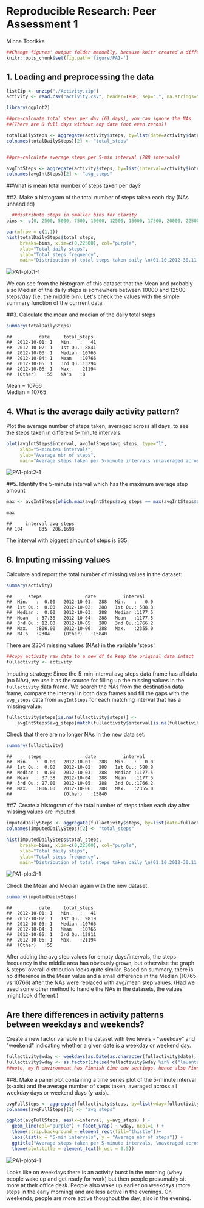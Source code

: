 # Reproducible Research: Peer Assessment 1
Minna Toorikka  


```r
##Change figures' output folder manually, because knitr created a different folder structure by default
knitr::opts_chunk$set(fig.path='figure/PA1-')
```

## 1. Loading and preprocessing the data


```r
listZip <- unzip("./Activity.zip")
activity <- read.csv("activity.csv", header=TRUE, sep=",", na.strings="NA")

library(ggplot2)

##pre-calcuate total steps per day (61 days), you can ignore the NAs  
##(There are 8 full days without any data (not even zeros))

totalDailySteps <- aggregate(activity$steps, by=list(date=activity$date), FUN=sum)
colnames(totalDailySteps)[2] <- "total_steps" 


##pre-calculate average steps per 5-min interval (288 intervals)

avgIntSteps <- aggregate(activity$steps, by=list(interval=activity$interval), FUN=mean, na.action=na.pass, na.rm=TRUE)         ##na.pass= not to delete NA rows, na.rm= mean() function to ignore them 
colnames(avgIntSteps)[2] <- "avg_steps"
```


##What is mean total number of steps taken per day?  


##2. Make a histogram of the total number of steps taken each day (NAs unhandled)

```r
  ##distribute steps in smaller bins for clarity
bins <- c(0, 2500, 5000, 7500, 10000, 12500, 15000, 17500, 20000, 22500) 
```



```r
par(mfrow = c(1,1))
hist(totalDailySteps$total_steps, 
     breaks=bins, xlim=c(0,22500), col="purple",
     xlab="Total daily steps", 
     ylab="Total steps frequency", 
     main="Distribution of total steps taken daily \n(01.10.2012-30.11.2012)")
```

![PA1-plot1-1](figure/PA1-plot1-1.png)

We can see from the histogram of this dataset that the Mean and probably also Median of the daily steps is somewhere between 10000 and 12500 steps/day (i.e. the middle bin). Let's check the values with the simple summary function of the currrent data:

##3. Calculate the mean and median of the daily total steps


```r
summary(totalDailySteps)
```

```
##          date     total_steps   
##  2012-10-01: 1   Min.   :   41  
##  2012-10-02: 1   1st Qu.: 8841  
##  2012-10-03: 1   Median :10765  
##  2012-10-04: 1   Mean   :10766  
##  2012-10-05: 1   3rd Qu.:13294  
##  2012-10-06: 1   Max.   :21194  
##  (Other)   :55   NA's   :8
```

Mean = 10766  
Median = 10765


## 4. What is the average daily activity pattern?

Plot the average number of steps taken, averaged across all days, to see the steps taken in different 5-minute intervals.


```r
plot(avgIntSteps$interval, avgIntSteps$avg_steps, type="l", 
     xlab="5-minutes intervals",
     ylab="Average nbr of steps",
     main="Average steps taken per 5-minute intervals \n(averaged across all days)")
```

![PA1-plot2-1](figure/PA1-plot2-1.png)

##5. Identify the 5-minute interval which has the maximum average step amount 


```r
max <- avgIntSteps[which.max(avgIntSteps$avg_steps == max(avgIntSteps$avg_steps)), ] ##(taking possible ties into account, too).

max
```

```
##     interval avg_steps
## 104      835  206.1698
```

The interval with biggest amount of steps is 835.

## 6. Imputing missing values

Calculate and report the total number of missing values in the dataset:


```r
summary(activity)
```

```
##      steps                date          interval     
##  Min.   :  0.00   2012-10-01:  288   Min.   :   0.0  
##  1st Qu.:  0.00   2012-10-02:  288   1st Qu.: 588.8  
##  Median :  0.00   2012-10-03:  288   Median :1177.5  
##  Mean   : 37.38   2012-10-04:  288   Mean   :1177.5  
##  3rd Qu.: 12.00   2012-10-05:  288   3rd Qu.:1766.2  
##  Max.   :806.00   2012-10-06:  288   Max.   :2355.0  
##  NA's   :2304     (Other)   :15840
```

There are 2304 missing values (NAs) in the variable 'steps'.



```r
##copy activity raw data to a new df to keep the original data intact
fullactivity <- activity
```

Imputing strategy:
Since the 5-min interval avg steps data frame has all data (no NAs), we use it as the source for filling up the missing values in the `fullactivity` data frame.
We search the NAs from the destination data frame, compare the interval in both data frames and fill the gaps with the `avg_steps` data from `avgIntSteps` for each matching interval that has a missing value.


```r
fullactivity$steps[is.na(fullactivity$steps)] <- 
    avgIntSteps$avg_steps[match(fullactivity$interval[is.na(fullactivity$steps)],     avgIntSteps$interval)]
```


Check that there are no longer NAs in the new data set.


```r
summary(fullactivity)
```

```
##      steps                date          interval     
##  Min.   :  0.00   2012-10-01:  288   Min.   :   0.0  
##  1st Qu.:  0.00   2012-10-02:  288   1st Qu.: 588.8  
##  Median :  0.00   2012-10-03:  288   Median :1177.5  
##  Mean   : 37.38   2012-10-04:  288   Mean   :1177.5  
##  3rd Qu.: 27.00   2012-10-05:  288   3rd Qu.:1766.2  
##  Max.   :806.00   2012-10-06:  288   Max.   :2355.0  
##                   (Other)   :15840
```

##7. Create a histogram of the total number of steps taken each day after missing values are imputed


```r
imputedDailySteps <- aggregate(fullactivity$steps, by=list(date=fullactivity$date), FUN=sum)
colnames(imputedDailySteps)[2] <- "total_steps"
```


```r
hist(imputedDailySteps$total_steps, 
     breaks=bins, xlim=c(0,22500), col="purple",
     xlab="Total daily steps", 
     ylab="Total steps frequency", 
     main="Distribution of total steps taken daily \n(01.10.2012-30.11.2012)")
```

![PA1-plot3-1](figure/PA1-plot3-1.png)



Check the Mean and Median again with the new dataset.


```r
summary(imputedDailySteps)
```

```
##          date     total_steps   
##  2012-10-01: 1   Min.   :   41  
##  2012-10-02: 1   1st Qu.: 9819  
##  2012-10-03: 1   Median :10766  
##  2012-10-04: 1   Mean   :10766  
##  2012-10-05: 1   3rd Qu.:12811  
##  2012-10-06: 1   Max.   :21194  
##  (Other)   :55
```

After adding the avg step values for empty days/intervals, the steps frequency in the middle area has obviously grown, but otherwise the graph & steps' overall distribution looks quite similar. 
Based on summary, there is no difference in the Mean value and a small difference in the Median (10765 vs 10766) after the NAs were replaced with avg/mean step values.   (Had we used some other method to handle the NAs in the datasets, the values might look different.)


## Are there differences in activity patterns between weekdays and weekends?

Create a new factor variable in the dataset with two levels - "weekday" and "weekend" indicating whether a given date is a weekday or weekend day.


```r
fullactivity$wday <- weekdays(as.Date(as.character(fullactivity$date), format="%Y-%m-%d"))
fullactivity$wday <- as.factor(ifelse(fullactivity$wday %in% c("lauantai", "Saturday", "sunnuntai", "Sunday"), "weekend", "weekday"))
##note, my R environment has Finnish time env settings, hence also Finnish days
```

##8. Make a panel plot containing a time series plot of the 5-minute interval (x-axis) and the average number of steps taken, averaged across all weekday days or weekend days (y-axis). 


```r
avgFullSteps <- aggregate(fullactivity$steps, by=list(wday=fullactivity$wday, interval=fullactivity$interval), FUN=mean)
colnames(avgFullSteps)[3] <- "avg_steps"
```


```r
ggplot(avgFullSteps, aes(x=interval, y=avg_steps) ) + 
  geom_line(col="purple") + facet_wrap( ~ wday, ncol=1 ) + 
  theme(strip.background = element_rect(fill="thistle"))+
  labs(list(x = "5-min intervals", y = "Average nbr of steps")) +
  ggtitle("Average steps taken per 5-minute intervals, \naveraged across weekdays and weekends") +
  theme(plot.title = element_text(hjust = 0.5))
```

![PA1-plot4-1](figure/PA1-plot4-1.png)

Looks like on weekdays there is an activity burst in the morning (whey people wake up and get ready for work) but then people presumably sit more at their office desk. People also wake up earlier on weekdays (more steps in the early morning) and are less active in the evenings. On weekends, people are more active thoughout the day, also in the evening.

